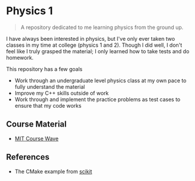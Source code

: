 # Physics 1

> A repository dedicated to me learning physics from the ground up.

I have always been interested in physics, but I've only ever taken two classes
in my time at college (physics 1 and 2). Though I did well, I don't feel like I
truly grasped the material; I only learned how to take tests and do homework.

This repository has a few goals

- Work through an undergraduate level physics class at my own pace to fully
understand the material
- Improve my C++ skills outside of work
- Work through and implement the practice problems as test cases to ensure that
my code works

## Course Material

- [MIT Course Wave](https://ocw.mit.edu/courses/8-01sc-classical-mechanics-fall-2016/)

## References

- The CMake example from [scikit](https://github.dev/pybind/scikit_build_example)
